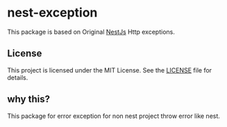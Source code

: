# nest-exception

This package is based on Original [NestJs](https://github.com/nestjs/nest/) Http exceptions.

## License

This project is licensed under the MIT License. See the [LICENSE](./LICENSE) file for details.

## why this?

This package for error exception for non nest project throw error like nest.
